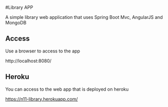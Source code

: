 #Library APP

A simple library web application that uses Spring Boot Mvc, AngularJS and MongoDB

## Access
Use a browser to access to the app

http://localhost:8080/

## Heroku

You can access to the web app that is deployed on heroku

https://n11-library.herokuapp.com/